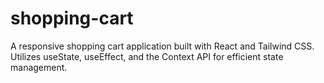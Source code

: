 # shopping-cart
A responsive shopping cart application built with React and Tailwind CSS. Utilizes useState, useEffect, and the Context API for efficient state management.
